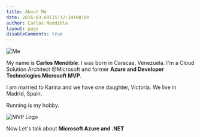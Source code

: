 ```yaml
---
title: About Me
date: 2016-03-09T15:12:34+00:00
author: Carlos Mendible
layout: page
disableComments: true
---
```


![Me](/assets/img/about_me.jpg#float-right)

My name is **Carlos Mendible**. I was born in Caracas, Venezuela. I'm a Cloud Solution Architect @Microsoft and former **Azure and Developer Technologies Microsoft MVP**.

I am married to Karina and we have one daughter, Victoria. We live in Madrid, Spain.

Running is my hobby.

![MVP Logo](/assets/img/mvp/MVP_Logo_Horizontal_Secondary_Black_RGB_300ppi.png#float-right)

Now Let's talk about **Microsoft Azure and .NET**
